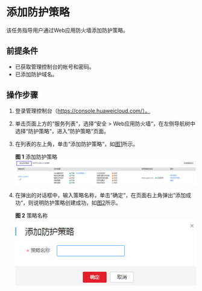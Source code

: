 # 添加防护策略<a name="waf_01_0074"></a>

该任务指导用户通过Web应用防火墙添加防护策略。

## 前提条件<a name="section37694481929"></a>

-   已获取管理控制台的帐号和密码。
-   已添加防护域名。

## 操作步骤<a name="section5458145019310"></a>

1.  登录管理控制台（https://console.huaweicloud.com/）。
2.  单击页面上方的“服务列表“，选择“安全  \>  Web应用防火墙“，在左侧导航树中选择“防护策略“，进入“防护策略“页面。

1.  在列表的左上角，单击“添加防护策略“，如[图1](#fig1769985133814)所示。

    **图 1**  添加防护策略<a name="fig1769985133814"></a>  
    ![](figures/添加防护策略.jpg "添加防护策略")

2.  在弹出的对话框中，输入策略名称，单击“确定“，在页面右上角弹出“添加成功“，则说明防护策略创建成功，如[图2](#fig0843200133618)所示。

    **图 2**  策略名称<a name="fig0843200133618"></a>  
    ![](figures/策略名称.jpg "策略名称")


